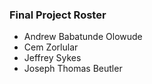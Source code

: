 ### Final Project Roster

- Andrew Babatunde Olowude
- Cem Zorlular
- Jeffrey Sykes
- Joseph Thomas Beutler
